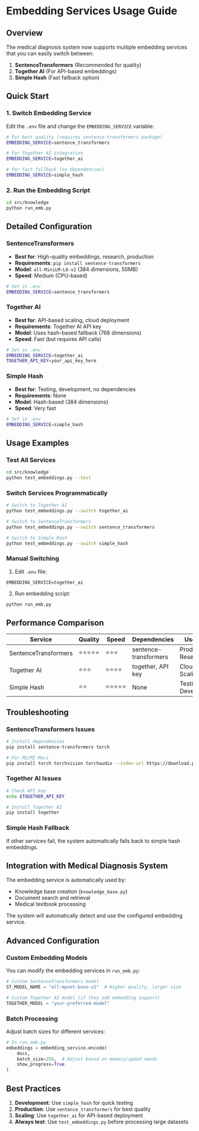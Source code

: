 # Embedding Services Usage Guide

## Overview

The medical diagnosis system now supports multiple embedding services that you can easily switch between:

1. **SentenceTransformers** (Recommended for quality)
2. **Together AI** (For API-based embeddings)
3. **Simple Hash** (Fast fallback option)

## Quick Start

### 1. Switch Embedding Service

Edit the `.env` file and change the `EMBEDDING_SERVICE` variable:

```bash
# For best quality (requires sentence-transformers package)
EMBEDDING_SERVICE=sentence_transformers

# For Together AI integration
EMBEDDING_SERVICE=together_ai

# For fast fallback (no dependencies)
EMBEDDING_SERVICE=simple_hash
```

### 2. Run the Embedding Script

```bash
cd src/knowledge
python run_emb.py
```

## Detailed Configuration

### SentenceTransformers
- **Best for**: High-quality embeddings, research, production
- **Requirements**: `pip install sentence-transformers`
- **Model**: `all-MiniLM-L6-v2` (384 dimensions, 50MB)
- **Speed**: Medium (CPU-based)

```bash
# Set in .env
EMBEDDING_SERVICE=sentence_transformers
```

### Together AI
- **Best for**: API-based scaling, cloud deployment
- **Requirements**: Together AI API key
- **Model**: Uses hash-based fallback (768 dimensions)
- **Speed**: Fast (but requires API calls)

```bash
# Set in .env
EMBEDDING_SERVICE=together_ai
TOGETHER_API_KEY=your_api_key_here
```

### Simple Hash
- **Best for**: Testing, development, no dependencies
- **Requirements**: None
- **Model**: Hash-based (384 dimensions)
- **Speed**: Very fast

```bash
# Set in .env
EMBEDDING_SERVICE=simple_hash
```

## Usage Examples

### Test All Services

```bash
cd src/knowledge
python test_embeddings.py --test
```

### Switch Services Programmatically

```bash
# Switch to Together AI
python test_embeddings.py --switch together_ai

# Switch to SentenceTransformers
python test_embeddings.py --switch sentence_transformers

# Switch to Simple Hash
python test_embeddings.py --switch simple_hash
```

### Manual Switching

1. Edit `.env` file:
```
EMBEDDING_SERVICE=together_ai
```

2. Run embedding script:
```bash
python run_emb.py
```

## Performance Comparison

| Service | Quality | Speed | Dependencies | Use Case |
|---------|---------|-------|--------------|----------|
| SentenceTransformers | ⭐⭐⭐⭐⭐ | ⭐⭐⭐ | sentence-transformers | Production, Research |
| Together AI | ⭐⭐⭐ | ⭐⭐⭐⭐ | together, API key | Cloud, Scaling |
| Simple Hash | ⭐⭐ | ⭐⭐⭐⭐⭐ | None | Testing, Development |

## Troubleshooting

### SentenceTransformers Issues
```bash
# Install dependencies
pip install sentence-transformers torch

# For M1/M2 Macs
pip install torch torchvision torchaudio --index-url https://download.pytorch.org/whl/cpu
```

### Together AI Issues
```bash
# Check API key
echo $TOGETHER_API_KEY

# Install Together AI
pip install together
```

### Simple Hash Fallback
If other services fail, the system automatically falls back to simple hash embeddings.

## Integration with Medical Diagnosis System

The embedding service is automatically used by:
- Knowledge base creation (`knowledge_base.py`)
- Document search and retrieval
- Medical textbook processing

The system will automatically detect and use the configured embedding service.

## Advanced Configuration

### Custom Embedding Models

You can modify the embedding services in `run_emb.py`:

```python
# Custom SentenceTransformers model
ST_MODEL_NAME = "all-mpnet-base-v2"  # Higher quality, larger size

# Custom Together AI model (if they add embedding support)
TOGETHER_MODEL = "your-preferred-model"
```

### Batch Processing

Adjust batch sizes for different services:

```python
# In run_emb.py
embeddings = embedding_service.encode(
    docs, 
    batch_size=256,  # Adjust based on memory/speed needs
    show_progress=True
)
```

## Best Practices

1. **Development**: Use `simple_hash` for quick testing
2. **Production**: Use `sentence_transformers` for best quality
3. **Scaling**: Use `together_ai` for API-based deployment
4. **Always test**: Use `test_embeddings.py` before processing large datasets
